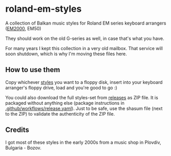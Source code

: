 # roland-em-styles
A collection of Balkan music styles for Roland EM series keyboard arrangers ([EM2000](https://www.roland.com/global/products/em-2000/), EM50)

They should work on the old G-series as well, in case that's what you have.

For many years I kept this collection in a very old mailbox. That service will soon shutdown, which is why I'm moving these files here.

## How to use them

Copy whichever [styles](styles/) you want to a floppy disk, insert into your keyboard arranger's floppy drive, load and you're good to go :)

You could also download the full styles-set from [releases](https://github.com/rumenvasilev/roland-em-styles/releases) as ZIP file. It is packaged without anything else (package instructions in [.github/workflows/release.yaml](.github/workflows/release.yaml)). Just to be safe, use the shasum file (next to the ZIP) to validate the authenticity of the ZIP file.

## Credits

I got most of these styles in the early 2000s from a music shop in Plovdiv, Bulgaria - Bozov.
